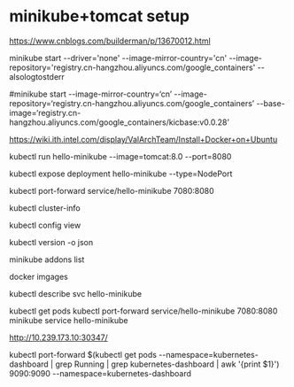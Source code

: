 minikube+tomcat setup
============================================================================================================================================
https://www.cnblogs.com/builderman/p/13670012.html
	
minikube start --driver='none' --image-mirror-country='cn' --image-repository='registry.cn-hangzhou.aliyuncs.com/google_containers'  --alsologtostderr
	
#minikube start --image-mirror-country=‘cn’ --image-repository=‘registry.cn-hangzhou.aliyuncs.com/google_containers’ --base-image=‘registry.cn-hangzhou.aliyuncs.com/google_containers/kicbase:v0.0.28’

	
https://wiki.ith.intel.com/display/ValArchTeam/Install+Docker+on+Ubuntu



kubectl run hello-minikube --image=tomcat:8.0 --port=8080

kubectl expose deployment hello-minikube --type=NodePort

kubectl port-forward service/hello-minikube 7080:8080

kubectl cluster-info
	
kubectl config view

kubectl version -o json

minikube addons list

docker imgages 

kubectl describe svc hello-minikube

kubectl get pods
kubectl port-forward service/hello-minikube 7080:8080
minikube service hello-minikube


http://10.239.173.10:30347/

kubectl port-forward $(kubectl get pods --namespace=kubernetes-dashboard | grep Running | grep kubernetes-dashboard | awk '{print $1}') 9090:9090 --namespace=kubernetes-dashboard
	
	





	
